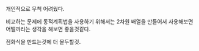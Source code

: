 개인적으로 무척 어려웠다.

비교하는 문제에 동적계획법을 사용하기 위해서는 2차원 배열을 만들어서 사용해보면 어떨까라는 생각을 해보면 좋을것같다.

점화식을 만드는것에 더 몰두할것.
